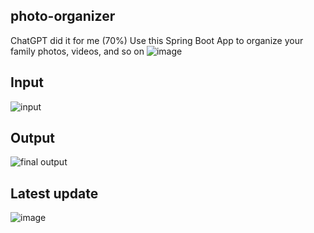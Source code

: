 ## photo-organizer
ChatGPT did it for me (70%)
Use this Spring Boot App to organize your family photos, videos, and so on
![image](https://github.com/florentrot/photo-organizer/assets/99581506/1da25ebd-915e-4363-9743-5b26272a2107)


## Input
![input](https://github.com/florentrot/photo-organizer/assets/99581506/66e88eb0-1704-4105-a87b-251f0cf40ecc)

## Output
![final output](https://github.com/florentrot/photo-organizer/assets/99581506/d0bc9de7-1963-4bc7-bd2d-15995f7db060)


## Latest update
![image](https://github.com/florentrot/photo-organizer/assets/99581506/445ca41b-254c-43f6-99a4-6c00c8cd7406)

